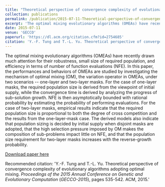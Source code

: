 ```yaml
---
title: "Theoretical perspective of convergence complexity of evolutionary algorithms adopting optimal mixing"
collection: publications
permalink: /publication/2015-07-11-Theoretical-perspective-of-convergence-complexity-of-evolutionary-algorithms-adopting-optimal-mixing
excerpt: 'The optimal mixing evolutionary algorithms (OMEAs) have recently drawn much attention for their robustness, small size of required population, and efficiency in terms of number of function evaluations (NFE). In this paper, the performances and behaviors of OMEAs are studied by investigating the mechanism of optimal mixing (OM), the variation operator in OMEAs, under two scenarios -- one-layer and two-layer masks. For the case of one-layer masks, the required population size is derived from the viewpoint of initial supply, while the convergence time is derived by analyzing the progress of sub-solution growth. NFE is then asymptotically bounded with rational probability by estimating the probability of performing evaluations. For the case of two-layer masks, empirical results indicate that the required population size is proportional to both the degree of cross competition and the results from the one-layer-mask case. The derived models also indicate that population sizing is decided by initial supply when disjoint masks are adopted, that the high selection pressure imposed by OM makes the composition of sub-problems impact little on NFE, and that the population size requirement for two-layer masks increases with the reverse-growth probability.'
date: 2015-07-11
venue: 'GECCO'
paperurl: 'https://dl.acm.org/citation.cfm?id=2754685'
citation: 'Y.-F. Tung and T.-L. Yu. Theoretical perspective of convergence complexity of evolutionary algorithms adopting optimal mixing. <i>Proceedings of the 2015 Annual Conference on Genetic and Evolutionary Computation</i> (<i>GECCO-2015</i>), pages 535-542. ACM, 2015.'
---
```

The optimal mixing evolutionary algorithms (OMEAs) have recently drawn much attention for their robustness, small size of required population, and efficiency in terms of number of function evaluations (NFE). In this paper, the performances and behaviors of OMEAs are studied by investigating the mechanism of optimal mixing (OM), the variation operator in OMEAs, under two scenarios -- one-layer and two-layer masks. For the case of one-layer masks, the required population size is derived from the viewpoint of initial supply, while the convergence time is derived by analyzing the progress of sub-solution growth. NFE is then asymptotically bounded with rational probability by estimating the probability of performing evaluations. For the case of two-layer masks, empirical results indicate that the required population size is proportional to both the degree of cross competition and the results from the one-layer-mask case. The derived models also indicate that population sizing is decided by initial supply when disjoint masks are adopted, that the high selection pressure imposed by OM makes the composition of sub-problems impact little on NFE, and that the population size requirement for two-layer masks increases with the reverse-growth probability.

[Download paper here](https://arxiv.org/pdf/1807.09203)

Recommended citation: 'Y.-F. Tung and T.-L. Yu. Theoretical perspective of convergence complexity of evolutionary algorithms adopting optimal mixing. <i>Proceedings of the 2015 Annual Conference on Genetic and Evolutionary Computation</i> (<i>GECCO-2015</i>), pages 535-542. ACM, 2015.'

